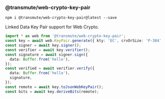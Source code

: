 ### @transmute/web-crypto-key-pair

```
npm i @transmute/web-crypto-key-pair@latest --save
```

Linked Data Key Pair support for Web Crypto.

```ts
import * as web from '@transmute/web-crypto-key-pair';
const key = await web.KeyPair.generate({ kty: 'EC', crvOrSize: 'P-384' });
const signer = await key.signer();
const verifier = await key.verifier();
const signature = await signer.sign({
  data: Buffer.from('hello'),
});
const verified = await verifier.verify({
  data: Buffer.from('hello'),
  signature,
});
const remote = await key.toJsonWebKeyPair();
const bits = await key.deriveBits(remote);
```

